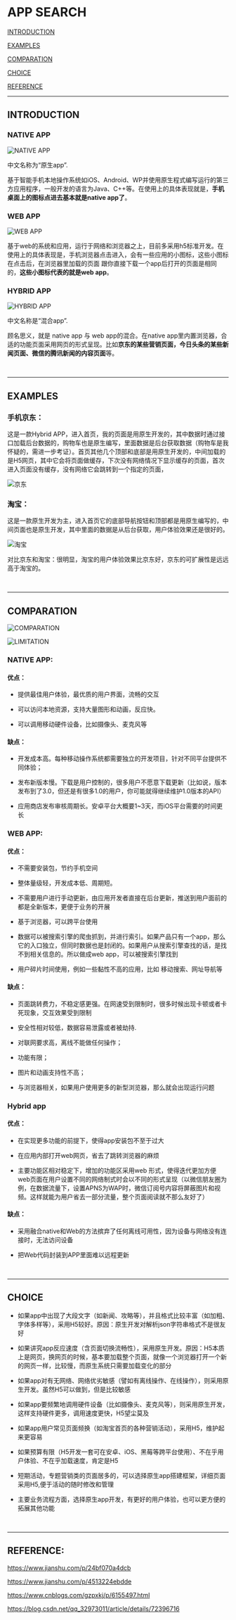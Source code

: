 # APP SEARCH

<a href="#introduction">INTRODUCTION</a>

<a href="#examples">EXAMPLES</a>

<a href="#compare">COMPARATION</a>

<a href="#choice">CHOICE</a>

<a href="#sourceNote">REFERENCE</a>



<p id="introduction"></p>

****
## INTRODUCTION

### NATIVE APP

![NATIVE APP](./img/native.gif)

中文名称为“原生app”.

基于智能手机本地操作系统如iOS、Android、WP并使用原生程式编写运行的第三方应用程序，一般开发的语言为Java、C++等。在使用上的具体表现就是，**手机桌面上的图标点进去基本就是native app了**。



<p id="webApp"></p>

### WEB APP

![WEB APP](./img/web_app.jpg)

基于web的系统和应用，运行于网络和浏览器之上，目前多采用h5标准开发。在使用上的具体表现是，手机浏览器点击进入，会有一些应用的小图标，这些小图标在点击后，在浏览器里加载的页面 跟你直接下载一个app后打开的页面是相同的，**这些小图标代表的就是web app**。



<p id="hybridApp"></p>

### HYBRID APP

![HYBRID APP](./img/hybrid.jpg)

中文名称是“混合app”.

顾名思义，就是 native app 与 web app的混合。在native app里内置浏览器，合适的功能页面采用网页的形式呈现。比如**京东的某些营销页面，今日头条的某些新闻页面、微信的腾讯新闻的内容页面**等。

<br>

<p id="examples"></a>

***

## EXAMPLES

### 手机京东：

这是一款Hybrid APP，进入首页，我的页面是用原生开发的，其中数据时通过接口加载后台数据的，购物车也是原生编写，里面数据是后台获取数据（购物车是我怀疑的，需进一步考证）。首页其他几个顶部和底部是用原生开发的，中间加载的是H5网页，其中它会将页面做缓存，下次没有网络情况下显示缓存的页面，首次进入页面没有缓存，没有网络它会跳转到一个指定的页面，

![京东](./img/jingDong.jpg)


### 淘宝：

这是一款原生开发为主，进入首页它的底部导航按钮和顶部都是用原生编写的，中间页面也是原生开发，其中里面的数据是从后台获取，用户体验效果还是很好的。


![淘宝](./img/taobao.jpg)

对比京东和淘宝：很明显，淘宝的用户体验效果比京东好，京东的可扩展性是远远高于淘宝的。

<br>

<p id="compare"></a>


***
## COMPARATION

![COMPARATION](./img/comp.jpg)

![LIMITATION](./img/limit.gif)


### NATIVE APP:

#### 优点：

* 提供最佳用户体验，最优质的用户界面，流畅的交互

* 可以访问本地资源，支持大量图形和动画，反应快。

* 可以调用移动硬件设备，比如摄像头、麦克风等

#### 缺点：

* 开发成本高。每种移动操作系统都需要独立的开发项目，针对不同平台提供不同体验；
 
* 发布新版本慢。下载是用户控制的，很多用户不愿意下载更新（比如说，版本发布到了3.0，但还是有很多1.0的用户，你可能就得继续维护1.0版本的API）

* 应用商店发布审核周期长。安卓平台大概要1~3天，而iOS平台需要的时间更长

### WEB APP:

#### 优点：

* 不需要安装包，节约手机空间

* 整体量级轻，开发成本低、周期短。

* 不需要用户进行手动更新，由应用开发者直接在后台更新，推送到用户面前的都是全新版本，更便于业务的开展

* 基于浏览器，可以跨平台使用

* 数据可以被搜索引擎的爬虫抓到，并进行索引。如果产品只有一个app，那么它的入口独立，但同时数据也是封闭的。如果用户从搜索引擎查找的话，是找不到相关信息的。所以做成web app，可以被搜索引擎找到

* 用户碎片时间使用，例如一些黏性不高的应用，比如 移动搜索、网址导航等

#### 缺点：

* 页面跳转费力，不稳定感更强。在网速受到限制时，很多时候出现卡顿或者卡死现象，交互效果受到限制

* 安全性相对较低，数据容易泄露或者被劫持.

* 对联网要求高，离线不能做任何操作；

* 功能有限；

* 图片和动画支持性不高；

* 与浏览器相关，如果用户使用更多的新型浏览器，那么就会出现运行问题 

### Hybrid app

#### 优点：

* 在实现更多功能的前提下，使得app安装包不至于过大

* 在应用内部打开web网页，省去了跳转浏览器的麻烦

* 主要功能区相对稳定下，增加的功能区采用web 形式，使得迭代更加方便
web页面在用户设置不同的网络制式时会以不同的形式呈现（以微信朋友圈为例，在数据流量下，设置APNS为WAP时，微信订阅号内容将屏蔽图片和视频。这样就能为用户省去一部分流量，整个页面阅读就不那么友好了）

#### 缺点：

* 采用融合native和Web的方法摈弃了任何离线可用性，因为设备与网络没有连接时，无法访问设备

* 把Web代码封装到APP里面难以远程更新


<br>

<p id="choice"></p>

***

## CHOICE

* 如果app中出现了大段文字（如新闻、攻略等），并且格式比较丰富（如加粗、字体多样等），采用H5较好。原因：原生开发对解析json字符串格式不是很友好

* 如果讲究app反应速度（含页面切换流畅性），采用原生开发。原因：H5本质上是网页，换网页的时候，基本要加载整个页面，就像一个浏览器打开一个新的网页一样，比较慢，而原生系统只需要加载变化的部分

* 如果app对有无网络、网络优劣敏感（譬如有离线操作、在线操作），则采用原生开发。虽然H5可以做到，但是比较敏感

* 如果app要频繁地调用硬件设备（比如摄像头、麦克风等），则采用原生开发，这样支持硬件更多，调用速度更快，H5望尘莫及

* 如果app用户常见页面频换（如淘宝首页的各种营销活动），采用H5，维护起来更容易

* 如果预算有限（H5开发一套可在安卓、iOS、黑莓等跨平台使用）、不在乎用户体验、不在乎加载速度，肯定是H5

* 短期活动，专题营销类的页面居多的，可以选择原生app搭建框架，详细页面采用H5,便于活动的随时修改和管理

* 主要业务流程方面，选择原生app开发，有更好的用户体验，也可以更方便的拓展其他功能



<br>
<p id="sourceNote"></p>

***
## REFERENCE:

https://www.jianshu.com/p/24bf070a4dcb

https://www.jianshu.com/p/4513224ebdde

https://www.cnblogs.com/gzpxkj/p/6155497.html

https://blog.csdn.net/qq_32973011/article/details/72396716
